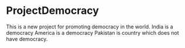 # ProjectDemocracy
This is a new project for promoting democracy in the world.
India is a democracy
America is a democracy
Pakistan is country which does not have democracy.
